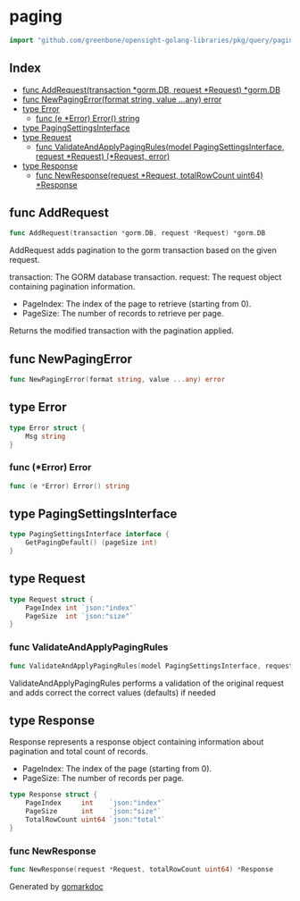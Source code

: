 <!-- Code generated by gomarkdoc. DO NOT EDIT -->

# paging

```go
import "github.com/greenbone/opensight-golang-libraries/pkg/query/paging"
```

## Index

- [func AddRequest\(transaction \*gorm.DB, request \*Request\) \*gorm.DB](<#AddRequest>)
- [func NewPagingError\(format string, value ...any\) error](<#NewPagingError>)
- [type Error](<#Error>)
  - [func \(e \*Error\) Error\(\) string](<#Error.Error>)
- [type PagingSettingsInterface](<#PagingSettingsInterface>)
- [type Request](<#Request>)
  - [func ValidateAndApplyPagingRules\(model PagingSettingsInterface, request \*Request\) \(\*Request, error\)](<#ValidateAndApplyPagingRules>)
- [type Response](<#Response>)
  - [func NewResponse\(request \*Request, totalRowCount uint64\) \*Response](<#NewResponse>)


<a name="AddRequest"></a>
## func AddRequest

```go
func AddRequest(transaction *gorm.DB, request *Request) *gorm.DB
```

AddRequest adds pagination to the gorm transaction based on the given request.

transaction: The GORM database transaction. request: The request object containing pagination information.

- PageIndex: The index of the page to retrieve \(starting from 0\).
- PageSize: The number of records to retrieve per page.

Returns the modified transaction with the pagination applied.

<a name="NewPagingError"></a>
## func NewPagingError

```go
func NewPagingError(format string, value ...any) error
```



<a name="Error"></a>
## type Error



```go
type Error struct {
    Msg string
}
```

<a name="Error.Error"></a>
### func \(\*Error\) Error

```go
func (e *Error) Error() string
```



<a name="PagingSettingsInterface"></a>
## type PagingSettingsInterface



```go
type PagingSettingsInterface interface {
    GetPagingDefault() (pageSize int)
}
```

<a name="Request"></a>
## type Request



```go
type Request struct {
    PageIndex int `json:"index"`
    PageSize  int `json:"size"`
}
```

<a name="ValidateAndApplyPagingRules"></a>
### func ValidateAndApplyPagingRules

```go
func ValidateAndApplyPagingRules(model PagingSettingsInterface, request *Request) (*Request, error)
```

ValidateAndApplyPagingRules performs a validation of the original request and adds correct the correct values \(defaults\) if needed

<a name="Response"></a>
## type Response

Response represents a response object containing information about pagination and total count of records.

- PageIndex: The index of the page \(starting from 0\).
- PageSize: The number of records per page.

```go
type Response struct {
    PageIndex     int    `json:"index"`
    PageSize      int    `json:"size"`
    TotalRowCount uint64 `json:"total"`
}
```

<a name="NewResponse"></a>
### func NewResponse

```go
func NewResponse(request *Request, totalRowCount uint64) *Response
```



Generated by [gomarkdoc](<https://github.com/princjef/gomarkdoc>)
